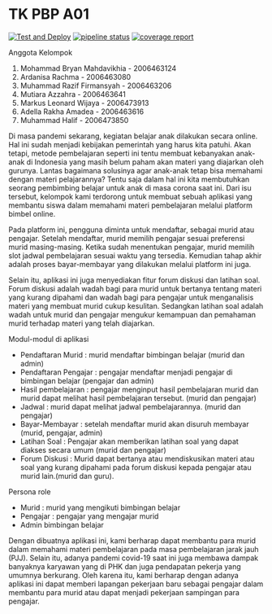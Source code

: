 # TK PBP A01

[![Test and Deploy][actions-badge]][commits-gh]
[![pipeline status][pipeline-badge]][commits-gl]
[![coverage report][coverage-badge]][commits-gl]

Anggota Kelompok

1. Mohammad Bryan Mahdavikhia - 2006463124
2. Ardanisa Rachma - 2006463080
3. Muhammad Razif Firmansyah - 2006463206
4. Mutiara Azzahra - 2006463641
5. Markus Leonard Wijaya - 2006473913
6. Adella Rakha Amadea - 2006463616
7. Muhammad Halif - 2006473850

Di masa pandemi sekarang, kegiatan belajar anak dilakukan secara online. Hal ini sudah menjadi kebijakan pemerintah yang harus kita patuhi. Akan tetapi, metode pembelajaran seperti ini tentu membuat kebanyakan anak-anak di Indonesia yang masih belum paham akan materi yang diajarkan oleh gurunya. Lantas bagaimana solusinya agar anak-anak  tetap bisa memahami dengan materi pelajarannya? Tentu saja dalam hal ini kita membutuhkan seorang pembimbing belajar untuk anak di masa corona saat ini. Dari isu tersebut, kelompok kami terdorong untuk membuat sebuah aplikasi yang membantu siswa dalam memahami materi pembelajaran melalui platform bimbel online. 

Pada platform ini, pengguna diminta untuk mendaftar, sebagai murid atau pengajar. Setelah mendaftar, murid memilih pengajar sesuai preferensi murid masing-masing. Ketika sudah menentukan pengajar, murid memilih slot jadwal pembelajaran sesuai waktu yang tersedia. Kemudian tahap akhir adalah proses bayar-membayar yang dilakukan melalui platform ini juga.

Selain itu, aplikasi ini juga menyediakan fitur forum diskusi dan latihan soal. Forum diskusi adalah wadah bagi para murid untuk bertanya tentang materi yang kurang dipahami dan wadah bagi para pengajar untuk menganalisis materi yang membuat murid cukup kesulitan. Sedangkan latihan soal adalah wadah untuk murid dan pengajar mengukur kemampuan dan pemahaman murid terhadap materi yang telah diajarkan.

Modul-modul di aplikasi 
- Pendaftaran Murid : murid mendaftar bimbingan belajar (murid dan admin)
- Pendaftaran Pengajar : pengajar mendaftar menjadi pengajar di bimbingan belajar (pengajar dan admin)
- Hasil pembelajaran : pengajar menginput hasil pembelajaran murid dan murid dapat melihat hasil pembelajaran tersebut. (murid dan pengajar)
- Jadwal : murid dapat melihat jadwal pembelajarannya. (murid dan pengajar)
- Bayar-Membayar : setelah mendaftar murid akan disuruh membayar (murid, pengajar, admin)
- Latihan Soal  : Pengajar akan memberikan latihan soal yang dapat diakses secara umum (murid dan pengajar)
- Forum Diskusi : Murid dapat bertanya atau mendiskusikan  materi atau soal yang kurang dipahami pada forum diskusi kepada pengajar atau murid lain.(murid dan guru).


Persona role
- Murid : murid yang mengikuti bimbingan belajar
- Pengajar : pengajar yang mengajar murid
- Admin bimbingan belajar


Dengan dibuatnya aplikasi ini, kami berharap dapat membantu para murid dalam memahami materi pembelajaran pada masa pembelajaran jarak jauh (PJJ). Selain itu, adanya pandemi covid-19 saat ini juga membawa dampak banyaknya karyawan yang di PHK dan juga pendapatan pekerja yang umumnya berkurang. Oleh karena itu, kami berharap dengan adanya aplikasi ini dapat memberi lapangan pekerjaan baru sebagai pengajar dalam membantu para murid atau dapat menjadi pekerjaan sampingan para pengajar.


[actions-badge]: https://github.com/laymonage/django-template-heroku/workflows/Test%20and%20Deploy/badge.svg
[commits-gh]: https://github.com/laymonage/django-template-heroku/commits/master
[pipeline-badge]: https://gitlab.com/laymonage/django-template-heroku/badges/master/pipeline.svg
[coverage-badge]: https://gitlab.com/laymonage/django-template-heroku/badges/master/coverage.svg
[commits-gl]: https://gitlab.com/laymonage/django-template-heroku/-/commits/master
[readme-en]: README.en.md
[heroku-dashboard]: https://dashboard.heroku.com
[djecrety]: https://djecrety.ir
[account-settings]: https://dashboard.heroku.com/account
[chromedriver]: https://chromedriver.chromium.org/downloads
[homebrew]: https://brew.sh
[ticket-21227]: https://code.djangoproject.com/ticket/21227
[bypass-cache]: https://en.wikipedia.org/wiki/Wikipedia:Bypass_your_cache
[flake8]: https://pypi.org/project/flake8
[pylint]: https://pypi.org/project/pylint
[black]: https://pypi.org/project/black
[isort]: https://pypi.org/project/isort
[template]: https://docs.djangoproject.com/en/3.1/ref/django-admin/#cmdoption-startproject-template
[repo-gh]: https://github.com/laymonage/django-template-heroku
[repo-gl]: https://gitlab.com/laymonage/django-template-heroku
